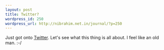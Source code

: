 ```yaml
--- 
layout: post
title: Twitter?
wordpress_id: 250
wordpress_url: http://nibrahim.net.in/journal/?p=250
---
```

Just got onto <a href="https://twitter.com/noufalibrahim">Twitter</a>. Let's see what this thing is all about. I feel like an old man. :-/
